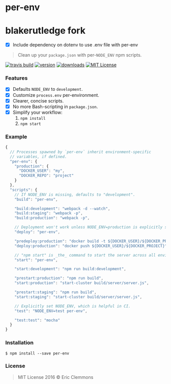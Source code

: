 # per-env

# blakerutledge fork
- [x] Include dependency on dotenv to use .env file with per-env


> Clean up your `package.json` with per-`NODE_ENV` npm scripts.

[![travis build](https://img.shields.io/travis/ericclemmons/per-env.svg)](https://travis-ci.org/ericclemmons/per-env)
[![version](https://img.shields.io/npm/v/per-env.svg)](http://npm.im/per-env)
[![downloads](https://img.shields.io/npm/dm/per-env.svg)](http://npm-stat.com/charts.html?package=per-env)
[![MIT License](https://img.shields.io/npm/l/per-env.svg)](http://opensource.org/licenses/MIT)


### Features

- [x] Defaults `NODE_ENV` to `development`.
- [x] Customize `process.env` per-environment.
- [x] Clearer, concise scripts.
- [x] No more Bash-scripting in `package.json`.
- [x] Simplify your workflow:
  1. `npm install`
  2. `npm start`


### Example

```js
{
  // Processes spawned by `per-env` inherit environment-specific
  // variables, if defined.
  "per-env": {
    "production": {
      "DOCKER_USER": "my",
      "DOCKER_REPO": "project"
    }
  },
  "scripts": {
    // If NODE_ENV is missing, defaults to "development".
    "build": "per-env",

    "build:development": "webpack -d --watch",
    "build:staging": "webpack -p",
    "build:production": "webpack -p",

    // Deployment won't work unless NODE_ENV=production is explicitly set.
    "deploy": "per-env",

    "predeploy:production": "docker build -t ${DOCKER_USER}/${DOCKER_PROJECT} .",
    "deploy:production": "docker push ${DOCKER_USER}/${DOCKER_PROJECT}",

    // "npm start" is _the_ command to start the server across all environments.
    "start": "per-env",

    "start:development": "npm run build:development",

    "prestart:production": "npm run build",
    "start:production": "start-cluster build/server/server.js",

    "prestart:staging": "npm run build",
    "start:staging": "start-cluster build/server/server.js",

    // Explicitly set NODE_ENV, which is helpful in CI.
    "test": "NODE_ENV=test per-env",

    "test:test": "mocha"
  }
}
```


### Installation

```shell
$ npm install --save per-env
```


### License

> MIT License 2016 © Eric Clemmons
